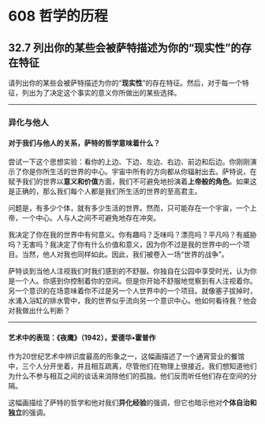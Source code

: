 # 608 哲学的历程

## 32.7 列出你的某些会被萨特描述为你的“现实性”的存在特征

请列出你的某些会被萨特描述为你的“**现实性**”的存在特征。然后，对于每一个特征，列出为了决定这个事实的意义你所做出的某些选择。

---

### 异化与他人

#### 对于我们与他人的关系，萨特的哲学意味着什么？

尝试一下这个思想实验：看你的上边、下边、左边、右边、前边和后边。你刚刚演示了你是你所生活的世界的中心。宇宙中所有的方向都从你辐射出去。萨特说，在赋予我们的世界以**意义和价值**方面，我们不可避免地扮演着**上帝般的角色**。如果这是正确的，那么我们每个人都是我们所生活的世界的至高君主。

问题是，有多少个体，就有多少生活的世界。然而，只可能存在一个宇宙，一个上帝，一个中心。人与人之间不可避免地存在冲突。

我决定了你在我的世界中有何意义。你有趣吗？乏味吗？漂亮吗？平凡吗？有威胁吗？无害吗？我决定了你有什么价值和意义，因为你不过是我的世界中的一个项目。当然，他人对我也同样如此。因此，我们被卷入一场“世界的战争”。

萨特谈到当他人注视我们时我们感到的不舒服。你独自在公园中享受时光，认为你是一个人。你感到你控制着你的空间。但是你开始不舒服地觉察到有人注视着你。另一个意识的在场意味着你不过是另一个人世界中的一个项目。就像塞子拔掉时，水涌入浴缸的排水管中，我的世界似乎流向另一个意识中心。他如何看待我？他会对我做出什么判断？

---

#### 艺术中的表现：《夜鹰》（1942），爱德华•霍普作

作为20世纪艺术中辨识度最高的形象之一，这幅画描述了一个通宵营业的餐馆中，三个人分开坐着，并且相互疏离，尽管他们在物理上很接近。我们想知道他们为什么不参与相互之间的谈话来消除他们的孤独。他们反而听任他们存在空间的分隔。

这幅画描绘了萨特的哲学和他对我们**异化经验**的强调，但它也暗示他对**个体自治和独立**的强调。